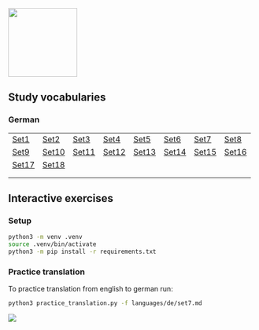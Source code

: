 <img src="https://github.com/user-attachments/assets/8a4c8e49-12f2-4256-90de-e115be2fa490" width="140" />  

## Study vocabularies  
### German  

|   |   |   |   |   |   |   |   |
|---|---|---|---|---|---|---|---|
| [Set1](https://github.com/mostafa-asg/tooti/blob/main/languages/de/set1.md) | [Set2](https://github.com/mostafa-asg/tooti/blob/main/languages/de/set2.md)  | [Set3](https://github.com/mostafa-asg/tooti/blob/main/languages/de/set3.md)  | [Set4](https://github.com/mostafa-asg/tooti/blob/main/languages/de/set4.md)  | [Set5](https://github.com/mostafa-asg/tooti/blob/main/languages/de/set5.md)  | [Set6](https://github.com/mostafa-asg/tooti/blob/main/languages/de/set6.md)  | [Set7](https://github.com/mostafa-asg/tooti/blob/main/languages/de/set7.md)  | [Set8](https://github.com/mostafa-asg/tooti/blob/main/languages/de/set8.md)  |
| [Set9](https://github.com/mostafa-asg/tooti/blob/main/languages/de/set9.md) | [Set10](https://github.com/mostafa-asg/tooti/blob/main/languages/de/set10.md)  | [Set11](https://github.com/mostafa-asg/tooti/blob/main/languages/de/set11.md)  | [Set12](https://github.com/mostafa-asg/tooti/blob/main/languages/de/set12.md)  | [Set13](https://github.com/mostafa-asg/tooti/blob/main/languages/de/set13.md)  | [Set14](https://github.com/mostafa-asg/tooti/blob/main/languages/de/set14.md)  | [Set15](https://github.com/mostafa-asg/tooti/blob/main/languages/de/set15.md)  | [Set16](https://github.com/mostafa-asg/tooti/blob/main/languages/de/set16.md)  |
| [Set17](https://github.com/mostafa-asg/tooti/blob/main/languages/de/set17.md) | [Set18](https://github.com/mostafa-asg/tooti/blob/main/languages/de/set18.md)  |   |   |   |   |   |   |
|   |   |   |   |   |   |   |   |
|   |   |   |   |   |   |   |   |


## Interactive exercises
### Setup
```Bash
python3 -m venv .venv
source .venv/bin/activate
python3 -m pip install -r requirements.txt
```
### Practice translation
To practice translation from english to german run:
```Bash
python3 practice_translation.py -f languages/de/set7.md
```
<img src="https://github.com/user-attachments/assets/dbe2d8c2-722b-43ca-bae3-5843104f5463" />

